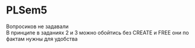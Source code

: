 # PLSem5
Вопросиков не задавали\
В принципе в заданиях 2 и 3 можно обойтись без CREATE и FREE они по фактам нужны для удобства
